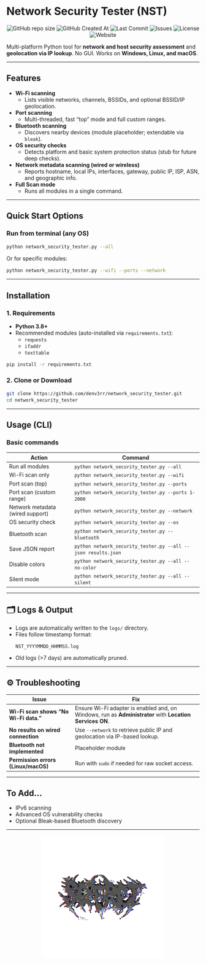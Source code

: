 # Network Security Tester (NST)

<div align="center">

  ![GitHub repo size](https://img.shields.io/github/repo-size/denv3rr/network_security_tester)
  ![GitHub Created At](https://img.shields.io/github/created-at/denv3rr/network_security_tester)
  ![Last Commit](https://img.shields.io/github/last-commit/denv3rr/network_security_tester)
  ![Issues](https://img.shields.io/github/issues/denv3rr/network_security_tester)
  ![License](https://img.shields.io/github/license/denv3rr/network_security_tester)
  ![Website](https://img.shields.io/website?url=https%3A%2F%2Fseperet.com&label=seperet.com)
  
</div>

Multi-platform Python tool for **network and host security assessment** and **geolocation via IP lookup**. No GUI. Works on **Windows, Linux, and macOS**.

---

## Features

- **Wi-Fi scanning**
  - Lists visible networks, channels, BSSIDs, and optional BSSID/IP geolocation.
- **Port scanning**
  - Multi-threaded, fast “top” mode and full custom ranges.
- **Bluetooth scanning**
  - Discovers nearby devices (module placeholder; extendable via `bleak`).
- **OS security checks**
  - Detects platform and basic system protection status (stub for future deep checks).
- **Network metadata scanning (wired or wireless)**
  - Reports hostname, local IPs, interfaces, gateway, public IP, ISP, ASN, and geographic info.
- **Full Scan mode**
  - Runs all modules in a single command.

---

## Quick Start Options

### Run from terminal (any OS)

```bash
python network_security_tester.py --all
```

Or for specific modules:

```bash
python network_security_tester.py --wifi --ports --network
```

---

## Installation

### **1. Requirements**

- **Python 3.8+**
- Recommended modules (auto-installed via `requirements.txt`):
  - `requests`
  - `ifaddr`
  - `texttable`

```bash
pip install -r requirements.txt
```

### **2. Clone or Download**

```bash
git clone https://github.com/denv3rr/network_security_tester.git
cd network_security_tester
```

---

## Usage (CLI)

### **Basic commands**

| Action | Command |
|--------|----------|
| Run all modules | `python network_security_tester.py --all` |
| Wi-Fi scan only | `python network_security_tester.py --wifi` |
| Port scan (top) | `python network_security_tester.py --ports` |
| Port scan (custom range) | `python network_security_tester.py --ports 1-2000` |
| Network metadata (wired support) | `python network_security_tester.py --network` |
| OS security check | `python network_security_tester.py --os` |
| Bluetooth scan | `python network_security_tester.py --bluetooth` |
| Save JSON report | `python network_security_tester.py --all --json results.json` |
| Disable colors | `python network_security_tester.py --all --no-color` |
| Silent mode | `python network_security_tester.py --all --silent` |

---

## 🗂 Logs & Output

- Logs are automatically written to the `logs/` directory.
- Files follow timestamp format:
  ```
  NST_YYYYMMDD_HHMMSS.log
  ```
- Old logs (>7 days) are automatically pruned.

---

## ⚙️ Troubleshooting

| Issue | Fix |
|-------|-----|
| **Wi-Fi scan shows “No Wi-Fi data.”** | Ensure Wi-Fi adapter is enabled and, on Windows, run as **Administrator** with **Location Services ON**. |
| **No results on wired connection** | Use `--network` to retrieve public IP and geolocation via IP-based lookup. |
| **Bluetooth not implemented** | Placeholder module |
| **Permission errors (Linux/macOS)** | Run with `sudo` if needed for raw socket access. |

---

## To Add...

- IPv6 scanning  
- Advanced OS vulnerability checks  
- Optional Bleak-based Bluetooth discovery

---

[COMMENT]: <LOGO*****************************************>
<div align="center">
  <a href="https://seperet.com">
    <img src=https://github.com/denv3rr/denv3rr/blob/main/IMG_4225.gif/>    
  </a>
</div>
<br></br>

